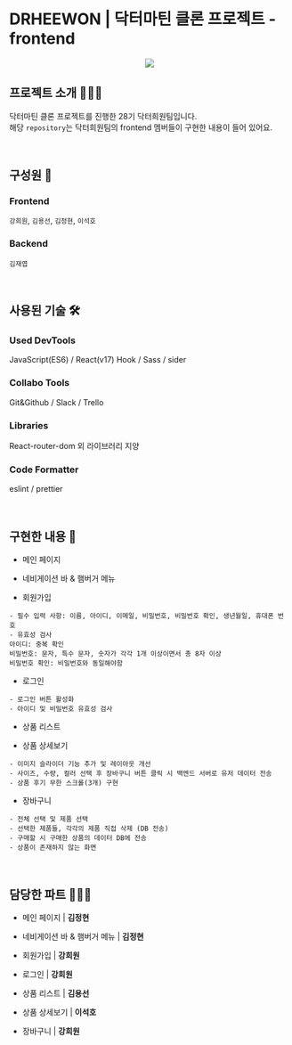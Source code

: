 # DRHEEWON | 닥터마틴 클론 프로젝트 - frontend



<div align='center'>
 <img src='https://user-images.githubusercontent.com/23470125/148685959-d7769f0e-3f16-46a3-ae6c-86c77673421d.png'>
</div>


## 프로젝트 소개 💁🏻‍♀️

닥터마틴 클론 프로젝트를 진행한 28기 닥터희원팀입니다.<br>
해당 `repository`는 닥터희원팀의 frontend 멤버들이 구현한 내용이 들어 있어요.

<br>

## 구성원 👥

### **Frontend**

`강희원`, `김용선`, `김정현`, `이석호`

### **Backend**

`김재엽`

<br>

## 사용된 기술 🛠

### Used DevTools

JavaScript(ES6) / React(v17) Hook / Sass / sider

### Collabo Tools

Git&Github / Slack / Trello

### Libraries

React-router-dom 외 라이브러리 지양

### Code Formatter

eslint / prettier

<br>

## 구현한 내용 🎨

- 메인 페이지

- 네비게이션 바 & 햄버거 메뉴

- 회원가입

```
- 필수 입력 사항: 이름, 아이디, 이메일, 비밀번호, 비밀번호 확인, 생년월일, 휴대폰 번호
- 유효성 검사
아이디: 중복 확인
비밀번호: 문자, 특수 문자, 숫자가 각각 1개 이상이면서 총 8자 이상
비밀번호 확인: 비밀번호와 동일해야함
```

- 로그인

```
- 로그인 버튼 활성화
- 아이디 및 비밀번호 유효성 검사
```

- 상품 리스트

- 상품 상세보기

```
- 이미지 슬라이더 기능 추가 및 레이아웃 개선
- 사이즈, 수량, 컬러 선택 후 장바구니 버튼 클릭 시 백엔드 서버로 유저 데이터 전송
- 상품 후기 무한 스크롤(3개) 구현
```

- 장바구니

```
- 전체 선택 및 제품 선택
- 선택한 제품들, 각각의 제품 직접 삭제 (DB 전송)
- 구매할 시 구매한 상품의 데이터 DB에 전송
- 상품이 존재하지 않는 화면
```

<br>

## 담당한 파트 👩🏻‍🎨

- 메인 페이지 | **김정현**

- 네비게이션 바 & 햄버거 메뉴 | **김정현**

- 회원가입 | **강희원**

- 로그인 | **강희원**

- 상품 리스트 | **김용선**

- 상품 상세보기 | **이석호**

- 장바구니 | **강희원**
